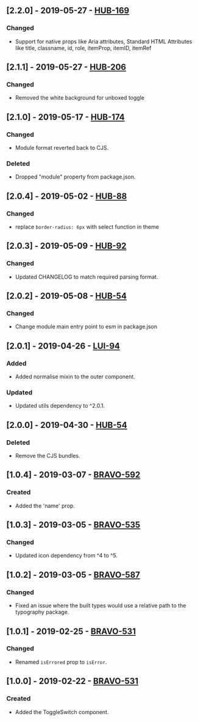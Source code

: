 ## [2.2.0] - 2019-05-27 - [HUB-169](https://creditandfinance.atlassian.net/browse/HUB-169)
### Changed
- Support for native props like Aria attributes, Standard HTML Attributes like title, classname, id, role, itemProp, itemID, itemRef

## [2.1.1] - 2019-05-27 - [HUB-206](https://creditandfinance.atlassian.net/browse/HUB-206)
### Changed
- Removed the white background for unboxed toggle

## [2.1.0] - 2019-05-17 - [HUB-174](https://creditandfinance.atlassian.net/browse/HUB-174)
### Changed
- Module format reverted back to CJS.
### Deleted
- Dropped "module" property from package.json.

## [2.0.4] - 2019-05-02 - [HUB-88](https://creditandfinance.atlassian.net/browse/HUB-88)
### Changed
- replace `border-radius: 6px` with select function in theme

## [2.0.3] - 2019-05-09 - [HUB-92](https://creditandfinance.atlassian.net/browse/HUB-92)
### Changed
- Updated CHANGELOG to match required parsing format.

## [2.0.2] - 2019-05-08 - [HUB-54](https://creditandfinance.atlassian.net/browse/HUB-54)
### Changed
- Change module main entry point to esm in package.json

## [2.0.1] - 2019-04-26 - [LUI-94](https://creditandfinance.atlassian.net/browse/LUI-94)
### Added
- Added normalise mixin to the outer component.

### Updated
- Updated utils dependency to ^2.0.1.

## [2.0.0] - 2019-04-30 - [HUB-54](https://creditandfinance.atlassian.net/browse/HUB-54)
### Deleted
- Remove the CJS bundles.

## [1.0.4] - 2019-03-07 - [BRAVO-592](https://creditandfinance.atlassian.net/browse/BRAVO-592)
### Created
- Added the 'name' prop.

## [1.0.3] - 2019-03-05 - [BRAVO-535](https://creditandfinance.atlassian.net/browse/BRAVO-535)
### Changed
- Updated icon dependency from ^4 to ^5.

## [1.0.2] - 2019-03-05 - [BRAVO-587](https://creditandfinance.atlassian.net/browse/BRAVO-587)
### Changed
- Fixed an issue where the built types would use a relative path to the typography package.

## [1.0.1] - 2019-02-25 - [BRAVO-531](https://creditandfinance.atlassian.net/browse/BRAVO-531)
### Changed
- Renamed `isErrored` prop to `isError`.

## [1.0.0] - 2019-02-22 - [BRAVO-531](https://creditandfinance.atlassian.net/browse/BRAVO-531)
### Created
- Added the ToggleSwitch component.
